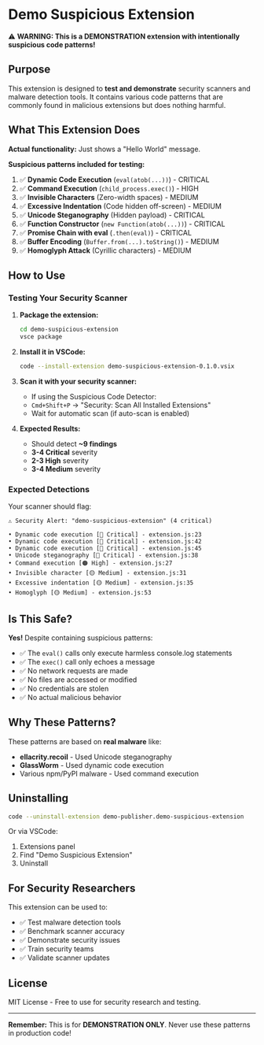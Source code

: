 # Demo Suspicious Extension

⚠️ **WARNING: This is a DEMONSTRATION extension with intentionally suspicious code patterns!**

## Purpose

This extension is designed to **test and demonstrate** security scanners and malware detection tools. It contains various code patterns that are commonly found in malicious extensions but does nothing harmful.

## What This Extension Does

**Actual functionality:** Just shows a "Hello World" message.

**Suspicious patterns included for testing:**

1. ✅ **Dynamic Code Execution** (`eval(atob(...))`) - CRITICAL
2. ✅ **Command Execution** (`child_process.exec()`) - HIGH
3. ✅ **Invisible Characters** (Zero-width spaces) - MEDIUM
4. ✅ **Excessive Indentation** (Code hidden off-screen) - MEDIUM
5. ✅ **Unicode Steganography** (Hidden payload) - CRITICAL
6. ✅ **Function Constructor** (`new Function(atob(...))`) - CRITICAL
7. ✅ **Promise Chain with eval** (`.then(eval)`) - CRITICAL
8. ✅ **Buffer Encoding** (`Buffer.from(...).toString()`) - MEDIUM
9. ✅ **Homoglyph Attack** (Cyrillic characters) - MEDIUM

## How to Use

### Testing Your Security Scanner

1. **Package the extension:**
   ```bash
   cd demo-suspicious-extension
   vsce package
   ```

2. **Install it in VSCode:**
   ```bash
   code --install-extension demo-suspicious-extension-0.1.0.vsix
   ```

3. **Scan it with your security scanner:**
   - If using the Suspicious Code Detector:
   - `Cmd+Shift+P` → "Security: Scan All Installed Extensions"
   - Wait for automatic scan (if auto-scan is enabled)

4. **Expected Results:**
   - Should detect **~9 findings**
   - **3-4 Critical** severity
   - **2-3 High** severity
   - **3-4 Medium** severity

### Expected Detections

Your scanner should flag:

```
⚠️ Security Alert: "demo-suspicious-extension" (4 critical)

• Dynamic code execution [🔴 Critical] - extension.js:23
• Dynamic code execution [🔴 Critical] - extension.js:42
• Dynamic code execution [🔴 Critical] - extension.js:45
• Unicode steganography [🔴 Critical] - extension.js:38
• Command execution [🟠 High] - extension.js:27
• Invisible character [🟡 Medium] - extension.js:31
• Excessive indentation [🟡 Medium] - extension.js:35
• Homoglyph [🟡 Medium] - extension.js:53
```

## Is This Safe?

**Yes!** Despite containing suspicious patterns:

- ✅ The `eval()` calls only execute harmless console.log statements
- ✅ The `exec()` call only echoes a message
- ✅ No network requests are made
- ✅ No files are accessed or modified
- ✅ No credentials are stolen
- ✅ No actual malicious behavior

## Why These Patterns?

These patterns are based on **real malware** like:

- **ellacrity.recoil** - Used Unicode steganography
- **GlassWorm** - Used dynamic code execution
- Various npm/PyPI malware - Used command execution

## Uninstalling

```bash
code --uninstall-extension demo-publisher.demo-suspicious-extension
```

Or via VSCode:
1. Extensions panel
2. Find "Demo Suspicious Extension"
3. Uninstall

## For Security Researchers

This extension can be used to:

- ✅ Test malware detection tools
- ✅ Benchmark scanner accuracy
- ✅ Demonstrate security issues
- ✅ Train security teams
- ✅ Validate scanner updates

## License

MIT License - Free to use for security research and testing.

---

**Remember:** This is for **DEMONSTRATION ONLY**. Never use these patterns in production code!

